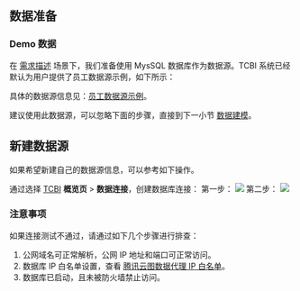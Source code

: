 
## 数据准备
### Demo 数据

在 [需求描述](https://cloud.tencent.com/document/product/665/72252) 场景下，我们准备使用 MysSQL 数据库作为数据源。TCBI 系统已经默认为用户提供了员工数据源示例，如下所示：

具体的数据源信息见：[员工数据源示例](https://cloud.tencent.com/document/product/665/72257)。

建议使用此数据源，可以忽略下面的步骤，直接到下一小节 [数据建模](https://cloud.tencent.com/document/product/665/72254)。

## 新建数据源

如果希望新建自己的数据源信息，可以参考如下操作。

通过选择 [TCBI](https://yuntu.cloud.tencent.com/bi/home) **概览页** > **数据连接**，创建数据库连接：
第一步：
![](https://qcloudimg.tencent-cloud.cn/raw/46afde9ed8b2dd57e47dadb352a6a6d1.png)
第二步：
![](https://qcloudimg.tencent-cloud.cn/raw/eaeeef45f96e975fb72986a3990621de.png)

### 注意事项
如果连接测试不通过，请通过如下几个步骤进行排查：

1. 公网域名可正常解析，公网 IP 地址和端口可正常访问。
2. 数据库 IP 白名单设置，查看 [腾讯云图数据代理 IP 白名单](https://cloud.tencent.com/document/product/665/42131)。
3. 数据库已启动，且未被防火墙禁止访问。
